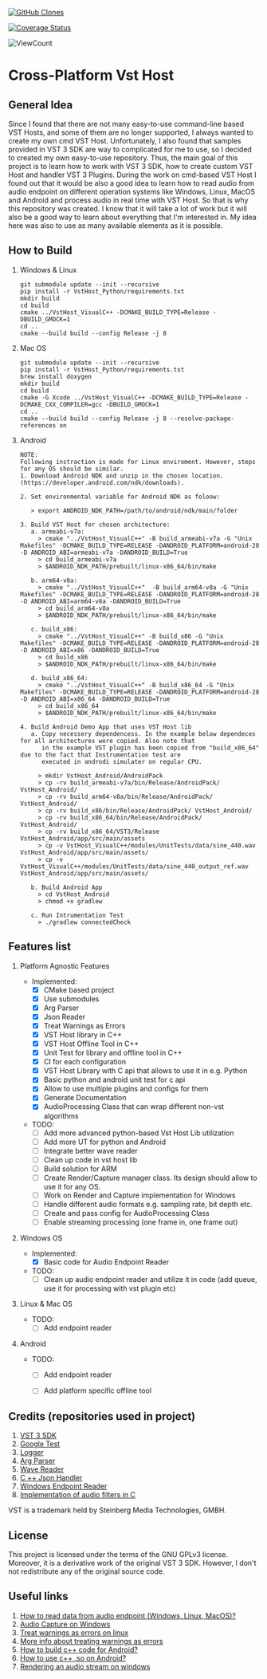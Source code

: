 [![GitHub Clones](https://img.shields.io/badge/dynamic/json?color=success&label=Clone&query=count&url=https://gist.githubusercontent.com/RinoReyns/***/raw/clone.json&logo=github)](https://https://github.com/RinoReyns/CrossPlatformVstHost)

[![Coverage Status](https://coveralls.io/repos/github/RinoReyns/CrossPlatformVstHost/badge.svg?branch=main)](https://coveralls.io/github/RinoReyns/CrossPlatformVstHost?branch=main)

<p align="left">
    <img alt="ViewCount" src="https://views.whatilearened.today/views/github/CrossPlatformVstHost/github-clone-count-badge.svg">
</p>

# Cross-Platform Vst Host

## General Idea
Since I found that there are not many easy-to-use command-line based VST Hosts, and some of them are no longer supported,
 I always wanted to create my own cmd VST Host. Unfortunately, I also found that samples provided in VST 3 SDK are way 
to complicated for me to use, so I decided to created my own easy-to-use repository. Thus, the main goal of this project
 is to learn how to work with VST 3 SDK, how to create custom VST Host and handler VST 3 Plugins. During the work on 
cmd-based VST Host I found out that it would be also a good idea to learn how to read audio from audio endpoint on 
different operation systems like Windows, Linux, MacOS and Android and process audio in real time with VST Host. So that 
is why this repository was created. I know that it will take a lot of work but it will also be a good way to learn about
 everything that I'm interested in. My idea here was also to use as many available elements as it is possible.

## How to Build

1. Windows & Linux
    ```
    git submodule update --init --recursive
    pip install -r VstHost_Python/requirements.txt
    mkdir build
    cd build
    cmake ../VstHost_VisualC++ -DCMAKE_BUILD_TYPE=Release -DBUILD_GMOCK=1
    cd ..
    cmake --build build --config Release -j 8
    ```
2. Mac OS
    ```
    git submodule update --init --recursive
    pip install -r VstHost_Python/requirements.txt
    brew install doxygen
    mkdir build
    cd build
    cmake -G Xcode ../VstHost_VisualC++ -DCMAKE_BUILD_TYPE=Release -DCMAKE_CXX_COMPILER=gcc -DBUILD_GMOCK=1
    cd ..
    cmake --build build --config Release -j 8 --resolve-package-references on
    ```

3. Android
    ```
    NOTE:
    Following instraction is made for Linux enviroment. However, steps for any OS should be similar.
    1. Download Android NDK and unzip in the chosen location. (https://developer.android.com/ndk/downloads).
    
    2. Set environmental variable for Android NDK as foloow:
       
       > export ANDROID_NDK_PATH=/path/to/android/ndk/main/folder
    
    3. Build VST Host for chosen architecture:
       a. armeabi-v7a:
         > cmake "../VstHost_VisualC++" -B build_armeabi-v7a -G "Unix Makefiles" -DCMAKE_BUILD_TYPE=RELEASE -DANDROID_PLATFORM=android-28 -D ANDROID_ABI=armeabi-v7a -DANDROID_BUILD=True
         > cd build_armeabi-v7a
         > $ANDROID_NDK_PATH/prebuilt/linux-x86_64/bin/make
       
       b. arm64-v8a:
         > cmake "../VstHost_VisualC++"  -B build_arm64-v8a -G "Unix Makefiles" -DCMAKE_BUILD_TYPE=RELEASE -DANDROID_PLATFORM=android-28 -D ANDROID_ABI=arm64-v8a -DANDROID_BUILD=True
         > cd build_arm64-v8a
         > $ANDROID_NDK_PATH/prebuilt/linux-x86_64/bin/make
       
       c. build_x86:
         > cmake "../VstHost_VisualC++" -B build_x86 -G "Unix Makefiles" -DCMAKE_BUILD_TYPE=RELEASE -DANDROID_PLATFORM=android-28 -D ANDROID_ABI=x86 -DANDROID_BUILD=True
         > cd build_x86
         > $ANDROID_NDK_PATH/prebuilt/linux-x86_64/bin/make
       
       d. build_x86_64:
         > cmake "../VstHost_VisualC++" -B build_x86_64 -G "Unix Makefiles" -DCMAKE_BUILD_TYPE=RELEASE -DANDROID_PLATFORM=android-28 -D ANDROID_ABI=x86_64 -DANDROID_BUILD=True
         > cd build_x86_64
         > $ANDROID_NDK_PATH/prebuilt/linux-x86_64/bin/make

    4. Build Android Demo App that uses VST Host lib
       a. Copy necessery dependencess. In the example below dependeces for all architectures were copied. Also note that
          in the example VST plugin has been copied from "build_x86_64" due to the fact that Instrumentation test are 
          executed in androdi simulater on regular CPU.
   
         > mkdir VstHost_Android/AndroidPack
         > cp -rv build_armeabi-v7a/bin/Release/AndroidPack/ VstHost_Android/
         > cp -rv build_arm64-v8a/bin/Release/AndroidPack/ VstHost_Android/
         > cp -rv build_x86/bin/Release/AndroidPack/ VstHost_Android/
         > cp -rv build_x86_64/bin/Release/AndroidPack/ VstHost_Android/
         > cp -rv build_x86_64/VST3/Release VstHost_Android/app/src/main/assets
         > cp -v VstHost_VisualC++/modules/UnitTests/data/sine_440.wav VstHost_Android/app/src/main/assets/
         > cp -v VstHost_VisualC++/modules/UnitTests/data/sine_440_output_ref.wav VstHost_Android/app/src/main/assets/
       
       b. Build Android App
         > cd VstHost_Android
         > chmod +x gradlew
       
       c. Run Intrumentation Test
         > ./gradlew connectedCheck
    ```

## Features list
1. Platform Agnostic Features
    - Implemented:
      - [x] CMake based project
      - [x] Use submodules
      - [x] Arg Parser
      - [X] Json Reader 
      - [x] Treat Warnings as Errors
      - [x] VST Host library in C++
      - [x] VST Host Offline Tool in C++
      - [x] Unit Test for library and offline tool in C++
      - [x] CI for each configuration
      - [x] VST Host Library with C api that allows to use it in e.g. Python
      - [x] Basic python and android unit test for c api
      - [x] Allow to use multiple plugins and configs for them
      - [x] Generate Documentation
      - [x] AudioProcessing Class that can wrap different non-vst algorithms
    - TODO:
      - [ ] Add more advanced python-based Vst Host Lib utilization
      - [ ] Add more UT for python and Android
      - [ ] Integrate better wave reader 
      - [ ] Clean up code in vst host lib
      - [ ] Build solution for ARM
      - [ ] Create Render/Capture manager class. Its design should allow to use it for any OS.
      - [ ] Work on Render and Capture implementation for Windows
      - [ ] Handle different audio formats e.g. sampling rate, bit depth etc.
      - [ ] Create and pass config for AudioProcessing Class
      - [ ] Enable streaming processing (one frame in, one frame out) 

1. Windows OS

    - Implemented:
      - [x] Basic code for Audio Endpoint Reader
    - TODO:
      - [ ] Clean up audio endpoint reader and utilize it in code (add queue, use it for processing with vst plugin etc)

1. Linux & Mac OS

    - TODO:
      - [ ] Add endpoint reader

1. Android

    - TODO:
      - [ ] Add endpoint reader
      - [ ] Add platform specific offline tool


## Credits (repositories used in project)
1. [VST 3 SDK](https://github.com/steinbergmedia/vst3sdk)
1. [Google Test](https://github.com/google/googletest)
1. [Logger](https://github.com/amrayn/easyloggingpp)
1. [Arg Parser](https://github.com/p-ranav/argparse)
1. [Wave Reader](https://github.com/audionamix/wave)
1. [C ++ Json Handler](https://github.com/nlohmann/json)
1. [Windows Endpoint Reader](https://github.com/mofo7777/Stackoverflow/tree/master/WasapiCapture)
1. [Implementation of audio filters in C](https://github.com/adis300/filter-c)

VST is a trademark held by Steinberg Media Technologies, GMBH.

## License
This project is licensed under the terms of the GNU GPLv3 license. Moreover, it is a derivative work of the original 
VST 3 SDK. However, I don't not redistribute any of the original source code.

## Useful links
1. [How to read data from audio endpoint (Windows, Linux, MacOS)?](https://github.com/MicrosoftDocs/azure-docs/blob/main/articles/cognitive-services/Speech-Service/how-to-select-audio-input-devices.md)
1. [Audio Capture on Windows](https://graphics.stanford.edu/~mdfisher/Code/Engine/AudioCapture.cpp)
1. [Treat warnings as errors on linux](https://stackoverflow.com/questions/3378560/how-to-disable-gcc-warnings-for-a-few-lines-of-code)
1. [More info about treating warnings as errors](https://www.foonathan.net/2018/10/cmake-warnings/)
1. [How to build c++ code for Android?](https://stackoverflow.com/questions/67729247/build-cmake-library-without-android-studio-by-command-line-or-gui/67729248#67729248)
1. [How to use c++ .so on Android?](https://github.com/android/ndk-samples/tree/master/hello-libs)
1. [Rendering an audio stream on windows](https://docs.microsoft.com/en-us/windows/win32/coreaudio/rendering-a-stream)
